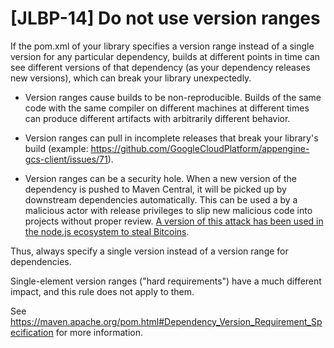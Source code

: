 # [JLBP-14] Do not use version ranges

If the pom.xml of your library specifies a version range instead of a
single version for any particular dependency, builds at different points
in time can see different versions of that dependency (as your dependency
releases new versions), which can break your library unexpectedly.

  - Version ranges cause builds to be non-reproducible. Builds of the
    same code with the same compiler on different machines at different
    times can produce different artifacts with arbitrarily different behavior.

  - Version ranges can pull in incomplete releases that break your
    library's build (example:
    https://github.com/GoogleCloudPlatform/appengine-gcs-client/issues/71).

  - Version ranges can be a security hole. When a new version of the dependency
    is pushed to Maven Central, it will be picked up by downstream dependencies
    automatically. This can be used a by a malicious actor with release privileges
    to slip new malicious code into projects without proper review. [A version
    of this attack has been used in the node.js ecosystem to steal
    Bitcoins](https://www.theregister.co.uk/2018/11/26/npm_repo_bitcoin_stealer/).

Thus, always specify a single version instead of a version range for dependencies.

Single-element version ranges ("hard requirements") have a much different
impact, and this rule does not apply to them.

See https://maven.apache.org/pom.html#Dependency_Version_Requirement_Specification
for more information.
